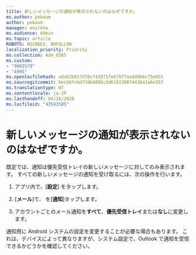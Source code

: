 ```yaml
---
title: 新しいメッセージの通知が表示されないのはなぜですか。
ms.author: pebaum
author: pebaum
manager: mnirkhe
ms.audience: Admin
ms.topic: article
ROBOTS: NOINDEX, NOFOLLOW
localization_priority: Priority
ms.collection: Adm_O365
ms.custom:
- "9002579"
- "4995"
ms.openlocfilehash: ada62b017df0c743071fe67077aadd966cf5e651
ms.sourcegitcommit: 6ecb6fcbd738b8896c5d616130074438a1a6e357
ms.translationtype: HT
ms.contentlocale: ja-JP
ms.lasthandoff: 04/16/2020
ms.locfileid: "43543505"
---
```

# <a name="why-dont-i-get-new-message-notifications"></a>新しいメッセージの通知が表示されないのはなぜですか。

既定では、通知は優先受信トレイの新しいメッセージに対してのみ表示されます。 すべての新しいメッセージの通知を受け取るには、次の操作を行います。

1. アプリ内で、[**設定**] をタップします。

2. [**メール**]で、 を[**通知**]タップします。

3. アカウントごとのメール通知を**すべて**、**優先受信トレイ**または**なし**に変更します。

通知用に Android システムの設定を変更することが必要な場合もあります。 これは、デバイスによって異なりますが、システム設定で、Outlook で通知を受信できるかどうかを確認してください。
